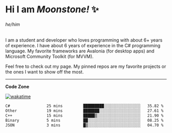 
<!--
**MoonstoneStudios/MoonstoneStudios** is a ✨ _special_ ✨ repository because its `README.md` (this file) appears on your GitHub profile.

Here are some ideas to get you started:

- 🔭 I’m currently working on ...
- 🌱 I’m currently learning ...
- 👯 I’m looking to collaborate on ...
- 🤔 I’m looking for help with ...
- 💬 Ask me about ...
- 📫 How to reach me: ...
- 😄 Pronouns: ...
- ⚡ Fun fact: ...
-->

# Hi I am _Moonstone!_  ✨
###### he/him

I am a student and developer who loves programming with about 6+ years of experience. 
I have about 6 years of experience in the C# programming language. 
My favorite frameworks are Avalonia (for desktop apps) and Microsoft Community Toolkit (for MVVM).

Feel free to check out my page. My pinned repos are my favorite projects or the ones I want to show off the most. 

---

**Code Zone**


[![wakatime](https://wakatime.com/badge/user/35c755da-7226-42ef-89f9-892c03fbcf7e.svg?style=for-the-badge)](https://wakatime.com/@35c755da-7226-42ef-89f9-892c03fbcf7e)
<!--START_SECTION:waka-->

```txt
C#                25 mins         █████████░░░░░░░░░░░░░░░░   35.82 %
Other             19 mins         ███████░░░░░░░░░░░░░░░░░░   27.61 %
C++               15 mins         █████▒░░░░░░░░░░░░░░░░░░░   21.90 %
Binary            5 mins          ██░░░░░░░░░░░░░░░░░░░░░░░   08.25 %
JSON              3 mins          █▒░░░░░░░░░░░░░░░░░░░░░░░   04.70 %
```

<!--END_SECTION:waka-->
